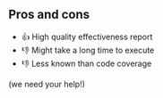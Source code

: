 ## Pros and cons

* 👍 High quality effectiveness report
* 👎 Might take a long time to execute
* 👎 <!-- .element class="fragment" data-fragment-index="1" --> Less known than code coverage

<!-- .element class="no-list"  -->

(we need your help!)

<!-- .element class="fragment" data-fragment-index="1" -->

